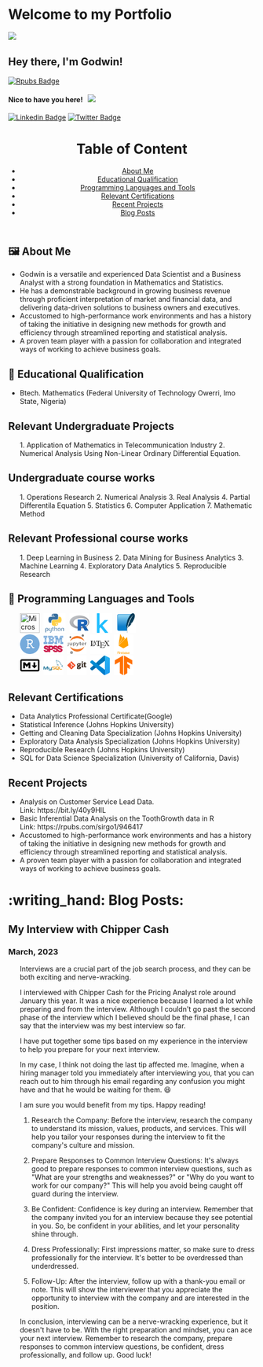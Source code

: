 <div id="header">
   <h1>Welcome to my Portfolio</h1>
   <img src="https://media.giphy.com/media/M9gbBd9nbDrOTu1Mqx/giphy.gif" width="100"/>
  <img  src="https://komarev.com/ghpvc/?username=sirgo1&style=flat-square&color=blue" alt=""/>
  <h2 >
  Hey there, I'm Godwin!
</h2>
  <div id="badges" >
  <a href="https://rpubs.com/sirgo1" target="_blank">
    <img src="https://img.shields.io/badge/Rpubs-Orange?style=for-the-badge&logo=twitter&logoColor=white" alt="Rpubs Badge"/>
  </a>
</div>
  <h4> Nice to have you here! &nbsp
  <img src="https://media.giphy.com/media/hvRJCLFzcasrR4ia7z/giphy.gif" width="30px"/>
 </h4>
  
  [![Linkedin Badge](https://img.shields.io/badge/-Connect_me-blue?style=flat&logo=Linkedin&logoColor=white)](https://linkedin.com/in/godwin-osuji)  [![Twitter Badge](https://img.shields.io/badge/-Follow_me-white?style=flat&logo=Twitter&logoColor=blue)](https://twitter.com/Analyst_Godwin)
  
<html>
<body>
  <header>
     <h1>Table of Content</h1>
    <nav>
      <ul>
        <li><a href="#about-me">About Me</a></li>
        <li><a href="#educational-qualification">Educational Qualification</a></li>
        <li><a href="#programming-languages-and-tools">Programming Languages and Tools</a></li>
        <li><a href="#relevant-certifications">Relevant Certifications</a></li>
        <li><a href="#recent-projects">Recent Projects</a></li>
        <li><a href="#blog-posts">Blog Posts</a></li>
      </ul>
    </nav>
  </header>
  
  <div id="about-me">
    <h2>🖼️ About Me</h2>
    <ul>
      <li>Godwin is a versatile and experienced Data Scientist and a Business Analyst with a strong foundation in Mathematics and Statistics.</li>
      <li>He has a demonstrable background in growing business revenue through proficient interpretation of market and financial data, and delivering data-driven solutions to business owners and executives.</li>
      <li>Accustomed to high-performance work environments and has a history of taking the initiative in designing new methods for growth and efficiency through streamlined reporting and statistical analysis.</li>
      <li>A proven team player with a passion for collaboration and integrated ways of working to achieve business goals.</li>
    </ul>
  </div>

  <div id="educational-qualification">
    <h2>🏫 Educational Qualification</h2>
    <ul>
       <li>Btech. Mathematics (Federal University of Technology Owerri, Imo State, Nigeria)</li>
    </ul>
     <h2>Relevant Undergraduate Projects</h2>
    <ul>
       1. Application of Mathematics in Telecommunication Industry
       2. Numerical Analysis Using Non-Linear Ordinary Differential Equation.
    </ul>
     <h2>Undergraduate course works</h2>
    <ul>
       1. Operations Research 
       2. Numerical Analysis 
       3. Real Analysis
       4. Partial Differentila Equation
       5. Statistics
       6. Computer Application
       7. Mathematic Method
    </ul>
     <h2>Relevant Professional course works</h2>
    <ul>
      1. Deep Learning in Business
       2. Data Mining for Business Analytics
       3. Machine Learning
       4. Exploratory Data Analytics
       5. Reproducible Research
    </ul>

  </div>

  <div id="programming-languages-and-tools">
     <h2>🧰 Programming Languages and Tools</h2>
     <ul>
     <div class="row">
        <img src="https://cdn.cdnlogo.com/logos/m/96/microsoft-excel.png" title="Microsoft Excel" **alt="Microsoft Excel" width="40" height="40"/>&nbsp;
        <img src="https://github.com/devicons/devicon/blob/master/icons/python/python-original-wordmark.svg" title="Python" alt="Python" width="45" height="40"/>&nbsp;
        <img src="https://github.com/devicons/devicon/blob/master/icons/r/r-original.svg" title="R" alt="Rstudio" width="40" height="40"/>&nbsp;
        <img src="https://github.com/devicons/devicon/blob/master/icons/kaggle/kaggle-original.svg" title="Kaggle" alt="Kaggle" width="40" height="40"/>&nbsp;
        <img src="https://github.com/devicons/devicon/blob/master/icons/sqlite/sqlite-original.svg" title="Sqlite" alt="Sqlite" width="40" height="40"/>&nbsp;
     </div>
     <div class="row">
        <img src="https://github.com/devicons/devicon/blob/master/icons/rstudio/rstudio-original.svg" title="Rstudio" alt="Rstudio " width="40" height="40"/>&nbsp;
        <img src="https://github.com/devicons/devicon/blob/master/icons/spss/spss-original.svg"  title="SPSS" alt="SPSS" width="40" height="40"/>&nbsp;
        <img src="https://github.com/devicons/devicon/blob/master/icons/jupyter/jupyter-original-wordmark.svg" title="Jupyter" alt="Jupyter" width="40" height="40"/>&nbsp;
        <img src="https://github.com/devicons/devicon/blob/master/icons/latex/latex-original.svg" title="Latex" alt="Latex" width="40" height="40"/>&nbsp;
        <img src="https://github.com/devicons/devicon/blob/master/icons/firebase/firebase-plain-wordmark.svg" title="Firebase" alt="Firebase" width="40" height="40"/>&nbsp;
     </div>
     <div class="row">
         <img src="https://github.com/devicons/devicon/blob/master/icons/markdown/markdown-original.svg" title="Markdown"  alt="Markdown" width="40" height="40"/>&nbsp;
        <img src="https://github.com/devicons/devicon/blob/master/icons/mysql/mysql-original-wordmark.svg" title="MySQL"  alt="MySQL" width="40" height="40"/>&nbsp;
        <img src="https://github.com/devicons/devicon/blob/master/icons/git/git-original-wordmark.svg" title="Git" **alt="Git" width="40" height="40"/>&nbsp;
        <img src="https://github.com/devicons/devicon/blob/master/icons/vscode/vscode-original.svg" title="VSCode " **alt="VSCode" width="40" height="40"/>&nbsp;
        <img src="https://github.com/devicons/devicon/blob/master/icons/tensorflow/tensorflow-original.svg" title="Tensorflow" **alt="Tensorflow" width="40" height="40"/>&nbsp;
     </div>
     </ul>
  </div>

  <div id="relevant-certifications">
     <h2>Relevant Certifications</h2>
     <ul>
      <li>Data Analytics Professional Certificate(Google)</li>
      <li>Statistical Inference (Johns Hopkins University)</li>
      <li>Getting and Cleaning Data Specialization (Johns Hopkins University)</li>
      <li>Exploratory Data Analysis Specialization (Johns Hopkins University)</li>
      <li>Reproducible Research (Johns Hopkins University)</li>
      <li>SQL for Data Science Specialization (University of California, Davis)</li>
     </ul>
  </div>

  <div id="recent-projects">
     <h2> Recent Projects</h2>
    <ul>
      <li>Analysis on Customer Service Lead Data. <br />
  Link: https://bit.ly/40y9HIL</li>
      <li>Basic Inferential Data Analysis on the ToothGrowth data in R <br />
  Link: https://rpubs.com/sirgo1/946417</li>
      <li>Accustomed to high-performance work environments and has a history of taking the initiative in designing new methods for growth and efficiency through streamlined reporting and statistical analysis.</li>
      <li>A proven team player with a passion for collaboration and integrated ways of working to achieve business goals.</li>
    </ul>
  </div>

  <div id="blog-posts">
       <h1>:writing_hand: Blog Posts:</h1>
     <h2> My Interview with Chipper Cash</h2>
     <h3> March, 2023</h3>
    <ul>
Interviews are a crucial part of the job search process, and they can be both exciting and nerve-wracking.

I interviewed with Chipper Cash for the Pricing Analyst role around January this year. It was a nice experience because I learned a lot while preparing and from the interview. Although I couldn't go past the second phase of the interview which I believed should be the final phase, I can say that the interview was my best interview so far.

I have put together some tips based on my experience in the interview to help you prepare for your next interview.

In my case, I think not doing the last tip affected me. Imagine, when a hiring manager told you immediately after interviewing you, that you can reach out to him through his email regarding any confusion you might have and that he would be waiting for them. 😆

I am sure you would benefit from my tips. Happy reading!

1. Research the Company: Before the interview, research the company to understand its mission, values, products, and services. This will help you tailor your responses during the interview to fit the company's culture and mission.

2. Prepare Responses to Common Interview Questions: It's always good to prepare responses to common interview questions, such as "What are your strengths and weaknesses?" or "Why do you want to work for our company?" This will help you avoid being caught off guard during the interview.

3. Be Confident: Confidence is key during an interview. Remember that the company invited you for an interview because they see potential in you. So, be confident in your abilities, and let your personality shine through.

4. Dress Professionally: First impressions matter, so make sure to dress professionally for the interview. It's better to be overdressed than underdressed.

5. Follow-Up: After the interview, follow up with a thank-you email or note. This will show the interviewer that you appreciate the opportunity to interview with the company and are interested in the position.

In conclusion, interviewing can be a nerve-wracking experience, but it doesn't have to be. With the right preparation and mindset, you can ace your next interview. Remember to research the company, prepare responses to common interview questions, be confident, dress professionally, and follow up. Good luck!  
    </ul>
    
  </div>
</body>
</html>


  
  
                 

 
 
 



    

### 

  


<!---
sirgo1/sirgo1 is a ✨ special ✨ repository because its `README.md` (this file) appears on your GitHub profile.
You can click the Preview link to take a look at your changes.
--->
